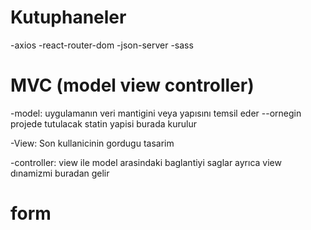 # Kutuphaneler

-axios
-react-router-dom
-json-server
-sass

# MVC (model view controller)

-model: uygulamanın veri mantigini veya yapısını temsil eder
--ornegin projede tutulacak statin yapisi burada kurulur

-View: Son kullanicinin gordugu tasarim

-controller: view ile model arasindaki baglantiyi saglar ayrıca view dınamizmi buradan gelir
# form
